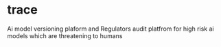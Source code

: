 # trace
Ai model versioning plaform and Regulators audit platfrom for high risk ai models which are threatening to humans
